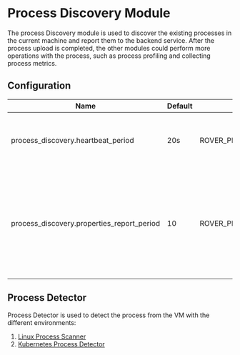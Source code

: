 # Process Discovery Module

The process Discovery module is used to discover the existing processes in the current machine and report them to the backend service.
After the process upload is completed, the other modules could perform more operations with the process, such as process profiling and collecting process metrics.

## Configuration

| Name | Default | Environment Key | Description |
|------|---------|-----------------|-------------|
| process_discovery.heartbeat_period | 20s | ROVER_PROCESS_DISCOVERY_HEARTBEAT_PERIOD | The period of report or keep-alive process to the backend. |
| process_discovery.properties_report_period | 10 | ROVER_PROCESS_DISCOVERY_PROPERTIES_REPORT_PERIOD | The agent sends the process properties to the backend every: heartbeart period * properties report period. |

## Process Detector

Process Detector is used to detect the process from the VM with the different environments:
1. [Linux Process Scanner](./scanner.md)
2. [Kubernetes Process Detector](./kubernetes.md)

